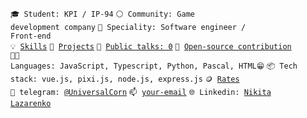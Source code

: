 <code>🎓 Student: KPI / IP-94</code>
<code>⚪ Community: Game development company</code>
<code>👷 Speciality: Software engineer / Front-end</code><br>
<code>💡 [Skills](SKILLS.md)</code>
<code>🧻 [Projects](PROJECTS.md)</code>
<code>📢 [Public talks: 0](TALKS.md)</code>
<code>👀 [Open-source contribution](CONTRIBUTION.md)</code><br>
<code>🧑‍💻 Languages: JavaScript, Typescript, Python, Pascal, HTML😁</code>
<code>📦 Tech stack: vue.js, pixi.js, node.js, express.js</code>
<code>🪙 [Rates](RATES.md)</code><br>
<code>💬 telegram: [@UniversalCorn](https://telegram.me/UniversalCorn)</code>
<code>📫 [your-email](mailto:lazarenkonikita1993@gmail.com)</code>
<code>🌐 Linkedin: [Nikita Lazarenko](https://www.linkedin.com/in/kit-lazar/)</code>

